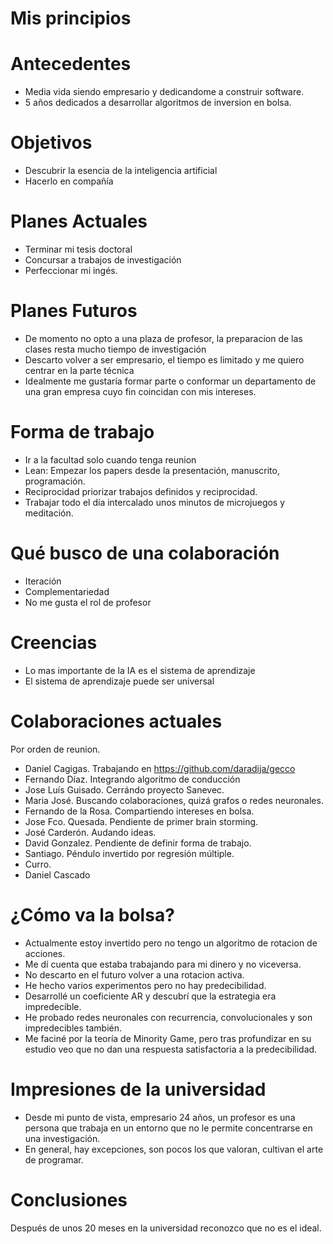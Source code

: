 # Mis principios

# Antecedentes
* Media vida siendo empresario y dedicandome a construir software.
* 5 años dedicados a desarrollar algoritmos de inversion en bolsa.

# Objetivos
* Descubrir la esencia de la inteligencia artificial
* Hacerlo en compañía

# Planes Actuales
* Terminar mi tesis doctoral
* Concursar a trabajos de investigación
* Perfeccionar mi ingés.

# Planes Futuros
* De momento no opto a una plaza de profesor, la preparacion de las clases resta mucho tiempo de investigación
* Descarto volver a ser empresario, el tiempo es limitado y me quiero centrar en la parte técnica
* Idealmente me gustaría formar parte o conformar un departamento de una gran empresa cuyo fin coincidan con mis intereses.

# Forma de trabajo
* Ir a la facultad solo cuando tenga reunion
* Lean: Empezar los papers desde la presentación, manuscrito, programación.
* Reciprocidad priorizar trabajos definidos y reciprocidad.
* Trabajar todo el día intercalado unos minutos de microjuegos y meditación.

# Qué busco de una colaboración
* Iteración
* Complementariedad
* No me gusta el rol de profesor

# Creencias
* Lo mas importante de la IA es el sistema de aprendizaje
* El sistema de aprendizaje puede ser universal

# Colaboraciones actuales
Por orden de reunion.
* Daniel Cagigas. Trabajando en https://github.com/daradija/gecco
* Fernando Díaz. Integrando algoritmo de conducción
* Jose Luís Guisado. Cerrándo proyecto Sanevec.
* Maria José. Buscando colaboraciones, quizá grafos o redes neuronales.
* Fernando de la Rosa. Compartiendo intereses en bolsa.
* Jose Fco. Quesada. Pendiente de primer brain storming.
* José Carderón. Audando ideas.
* David Gonzalez. Pendiente de definir forma de trabajo.
* Santiago. Péndulo invertido por regresión múltiple. 
* Curro. 
* Daniel Cascado

# ¿Cómo va la bolsa?
* Actualmente estoy invertido pero no tengo un algoritmo de rotacion de acciones.
* Me dí cuenta que estaba trabajando para mi dinero y no viceversa.
* No descarto en el futuro volver a una rotacion activa.
* He hecho varios experimentos pero no hay predecibilidad.
* Desarrollé un coeficiente AR y descubrí que la estrategia era impredecible.
* He probado redes neuronales con recurrencia, convolucionales y son impredecibles también.
* Me faciné por la teoría de Minority Game, pero tras profundizar en su estudio veo que no dan una respuesta satisfactoria a la predecibilidad.

# Impresiones de la universidad 
* Desde mi punto de vista, empresario 24 años, un profesor es una persona que trabaja en un entorno que no le permite concentrarse en una investigación.
* En general, hay excepciones, son pocos los que valoran, cultivan el arte de programar.

# Conclusiones
Después de unos 20 meses en la universidad reconozco que no es el ideal.
